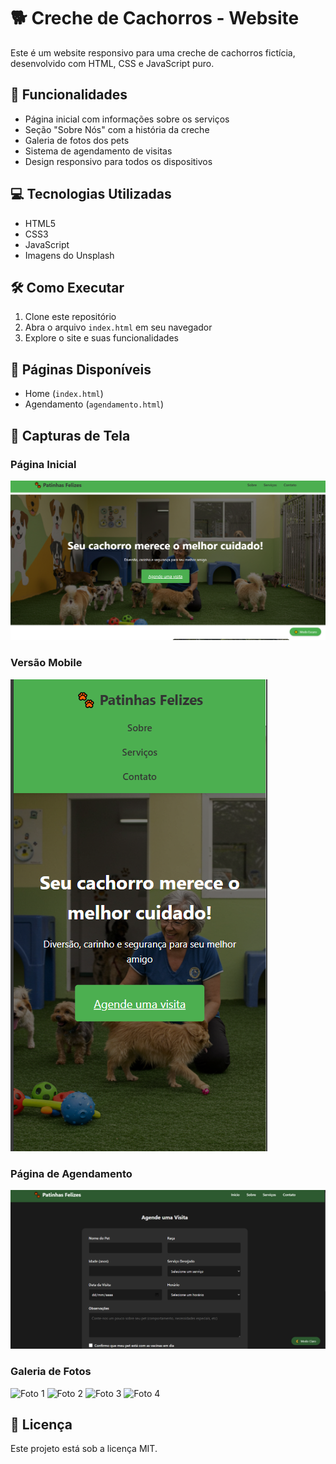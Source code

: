 # 🐕 Creche de Cachorros - Website

Este é um website responsivo para uma creche de cachorros fictícia, desenvolvido com HTML, CSS e JavaScript puro.

## 🚀 Funcionalidades

- Página inicial com informações sobre os serviços
- Seção "Sobre Nós" com a história da creche
- Galeria de fotos dos pets
- Sistema de agendamento de visitas
- Design responsivo para todos os dispositivos

## 💻 Tecnologias Utilizadas

- HTML5
- CSS3
- JavaScript
- Imagens do Unsplash

## 🛠️ Como Executar

1. Clone este repositório
2. Abra o arquivo `index.html` em seu navegador
3. Explore o site e suas funcionalidades

## 📱 Páginas Disponíveis

- Home (`index.html`)
- Agendamento (`agendamento.html`)

## 📸 Capturas de Tela

### Página Inicial
![Página Inicial](./images/home.png)

### Versão Mobile
![Versão Mobile](./images/mobile.png)

### Página de Agendamento
![Página de Agendamento](./images/schedule.png)

### Galeria de Fotos
![Foto 1](./images/image_fx_\(4\).jpg)
![Foto 2](./images/image_fx_\(5\).jpg)
![Foto 3](./images/image_fx_\(6\).jpg)
![Foto 4](./images/image_fx_\(7\).jpg)

## 📝 Licença

Este projeto está sob a licença MIT. 